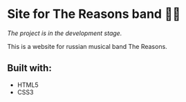 # Site for The Reasons band 🎤🎹

_The project is in the development stage._

This is a website for russian musical band The Reasons. 

## Built with:
* HTML5
* CSS3
